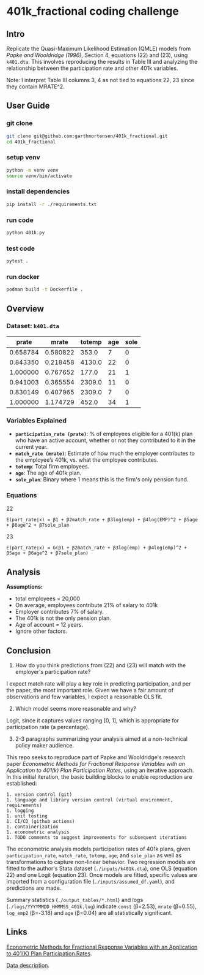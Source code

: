 # 401k_fractional coding challenge

## Intro

Replicate the Quasi-Maximum Likelihood Estimation (QMLE) models from *Papke and Wooldridge (1996)*, Section 4, equations (22) and (23), using `k401.dta`. This involves reproducing the results in Table III and analyzing the relationship between the participation rate and other 401k variables.

Note: I interpret Table III columns 3, 4 as not tied to equations 22, 23 since they contain MRATE^2.

## User Guide

### git clone

```bash
git clone git@github.com:garthmortensen/401k_fractional.git
cd 401k_fractional
```

### setup venv

```bash
python -m venv venv
source venv/bin/activate
```

### install dependencies

```bash
pip install -r ./requirements.txt
```

### run code

```bash
python 401k.py
```

### test code

```bash
pytest .
```


### run docker

```bash
podman build -t Dockerfile .
```

## Overview

### Dataset: `k401.dta`

|   prate   |   mrate   |  totemp  |  age  |  sole  |
|-----------|-----------|----------|-------|--------|
| 0.658784  | 0.580822  |  353.0   |   7   |    0   |
| 0.843350  | 0.218458  | 4130.0   |  22   |    0   |
| 1.000000  | 0.767652  |  177.0   |  21   |    1   |
| 0.941003  | 0.365554  | 2309.0   |  11   |    0   |
| 0.830149  | 0.407965  | 2309.0   |   7   |    0   |
| 1.000000  | 1.174729  |  452.0   |  34   |    1   |

### Variables Explained

- **`participation_rate (prate)`**: % of employees eligible for a 401(k) plan who have an active account, whether or not they contributed to it in the current year.
- **`match_rate (mrate)`**: Estimate of how much the employer contributes to the employee’s 401k, vs. what the employee contributes.
- **`totemp`**: Total firm employees.
- **`age`**: The age of 401k plan.
- **`sole_plan`**: Binary where 1 means this is the firm's only pension fund.

### Equations

22

`E(part_rate∣x) = β1 + β2​match_rate + β3log(emp) + β4log(EMP)^2 + β5age + β6age^2 + β7​sole_plan`

23

`E(part_rate∣x) = G(β1 + β2match_rate + β3log(emp) + β4log(emp)^2 + β5age + β6age^2 + β7​sole_plan)`

## Analysis

**Assumptions:** 
- total employees = 20,000
- On average, employees contribute 21% of salary to 401k
- Employer contributes 7% of salary.
- The 401k is not the only pension plan.
- Age of account = 12 years.
- Ignore other factors.

## Conclusion

1. How do you think predictions from (22) and (23) will match with the employer's participation rate?

I expect match rate will play a key role in predicting participation, and per the paper, the most important role. Given we have a fair amount of observations and few variables, I expect a reasonable OLS fit.

2. Which model seems more reasonable and why?

Logit, since it captures values ranging [0, 1], which is appropriate for participation rate (a percentage).

3. 2-3 paragraphs summarizing your analysis aimed at a non-technical policy maker audience.

This repo seeks to reproduce part of Papke and Wooldridge's research paper *Econometric Methods for Fractional Response Variables with an Application to 401(k) Plan Participation Rates*, using an iterative approach. In this initial iteration, the basic building blocks to enable reproduction are established:

    1. version control (git)
    1. language and library version control (virtual environment, requirements)
    1. logging
    1. unit testing
    1. CI/CD (github actions)
    1. containerization
    1. econometric analysis
    1. TODO comments to suggest improvements for subsequent iterations

The econometric analysis models participation rates of 401k plans, given `participation_rate`, `match_rate`, `totemp`, `age`, and `sole_plan` as well as transformations to capture non-linear behavior. Two regression models are fitted to the author's Stata dataset (`./inputs/k401k.dta`), one OLS (equation 22) and one Logit (equation 23). Once models are fitted, specific values are imported from a configuration file (`./inputs/assumed_df.yaml`), and predictions are made.

Summary statistics (`./output_tables/*.html`) and logs (`./logs/YYYYMMDD_HHMMSS_401k.log`) indicate `const` (β=2.53), `mrate` (β=0.55), `log_emp2` (β=-3.18) and `age` (β=0.04) are all statistically significant. 

## Links

[Econometric Methods for Fractional Response Variables with an Application to 401(K) Plan Participation Rates](https://econpapers.repec.org/article/jaejapmet/v_3a11_3ay_3a1996_3ai_3a6_3ap_3a619-32.htm).

[Data description](http://qed.econ.queensu.ca/jae/1996-v11.6/papke-wooldridge/readme.pw.txt).

